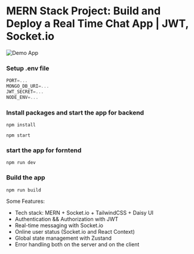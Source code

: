 # MERN Stack Project: Build and Deploy a Real Time Chat App | JWT, Socket.io

![Demo App](https://anyimage.io/storage/uploads/321c458a5f2d091741480d536843984d)

### Setup .env file

```js
PORT=...
MONGO_DB_URI=...
JWT_SECRET=...
NODE_ENV=...
```
### Install packages and start the app for backend

```shell
npm install
```

```shell
npm start
```
### start the app for forntend 

```shell
npm run dev
```
### Build the app

```shell
npm run build
```

Some Features:

-  Tech stack: MERN + Socket.io + TailwindCSS + Daisy UI
-  Authentication && Authorization with JWT
-  Real-time messaging with Socket.io
-  Online user status (Socket.io and React Context)
-  Global state management with Zustand
-  Error handling both on the server and on the client
